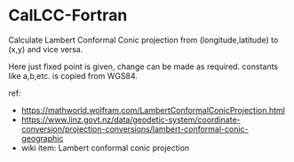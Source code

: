 # CalLCC-Fortran
Calculate Lambert Conformal Conic projection from (longitude,latitude) to (x,y) and vice versa.

Here just fixed point is given, change can be made as required.
constants like a,b,etc. is copied from WGS84.


ref:
* https://mathworld.wolfram.com/LambertConformalConicProjection.html
* https://www.linz.govt.nz/data/geodetic-system/coordinate-conversion/projection-conversions/lambert-conformal-conic-geographic
* wiki item: Lambert conformal conic projection
